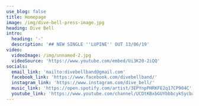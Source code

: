 ```yaml
---
use_blog: false
title: Homepage
image: /img/dive-bell-press-image.jpg
heading: Dive Bell
intro:
  heading: '-'
  description: '## NEW SINGLE ''LUPINE'' OUT 13/06/19'
video:
  videoImage: /img/unnamed-2.jpg
  videoSource: 'https://www.youtube.com/embed/Ui3K20-2iQQ'
socials:
  email_link: 'mailto:divebellband@gmail.com'
  facebook_link: 'https://www.facebook.com/divebellband/'
  instagram_link: 'https://www.instagram.com/dive_bell/'
  music_link: 'https://open.spotify.com/artist/3EPYnpPHRKFE2q17CP904C'
  youtube_link: 'https://www.youtube.com/channel/UCDtKBxbGUYbbbcykSycbayA'
---
```



